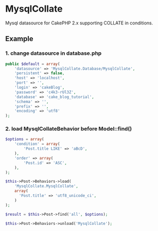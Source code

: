 # MysqlCollate

Mysql datasource for CakePHP 2.x supporting COLLATE in conditions.

## Example

### 1. change datasource in database.php

```php
public $default = array(
    'datasource' => 'MysqlCollate.Database/MysqlCollate',
    'persistent' => false,
    'host' => 'localhost',
    'port' => '',
    'login' => 'cakeBlog',
    'password' => 'c4k3-rUl3Z',
    'database' => 'cake_blog_tutorial',
    'schema' => '',
    'prefix' => '',
    'encoding' => 'utf8'
);
```

### 2. load MysqlCollateBehavior before Model::find()

```php
$options = array(
    'condition' = array(
        'Post.title LIKE' => 'aBcD',
    ),
    'order' => array(
        'Post.id' => 'ASC',
    ),
);

$this->Post->Behaviors->load(
    'MysqlCollate.MysqlCollate',
    array(
      'Post.title' => 'utf8_unicode_ci',
    )
);

$result = $this->Post->find('all', $options);

$this->Post->Behaviors->unload('MysqlCollate');
```
